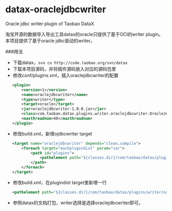 datax-oraclejdbcwriter
======================

Oracle jdbc writer plugin of Taobao DataX

淘宝开源的数据导入导出工具datax的oracle只提供了基于OCI的writer plugin。本项目提供了基于oracle jdbc驱动的writer。

###用法

 * 下载datax，`svn co http://code.taobao.org/svn/datax`
 * 下载本项目源码，并将插件源码放入对应的源码包里
 * 修改conf/plugins.xml，插入oraclejdbcwriter的配置

 ```xml
 	<plugin>
		<version>1</version>
		<name>oraclejdbcwriter</name>
		<type>writer</type>
		<target>oracle</target>
		<jar>oraclejdbcwriter-1.0.0.jar</jar>
		<class>com.taobao.datax.plugins.writer.oraclejdbcwriter.OracleJdbcWriter</class>
		<maxthreadnum>40</maxthreadnum>
	</plugin>
 ```

 * 修改build.xml，新增ojdbcwriter target

 ```xml
 	<target name="oraclejdbcwriter" depends="clean,compile">
		<foreach target="eachplugindist" param="var">
			<path id="plugins">
				<pathelement path="${classes.dir}/com/taobao/datax/plugins/writer/oraclejdbcwriter/1.0.0" />
			</path>
		</foreach>
	</target>	
 ```
 
* 修改build.xml，在plugindist target里新增一行

 ```xml
 	<pathelement path="${classes.dir}/com/taobao/datax/plugins/writer/oraclejdbcwriter/1.0.0" />
 ```
 
* 参照datax的文档打包，writer选择是选择oraclejdbcwriter即可。
